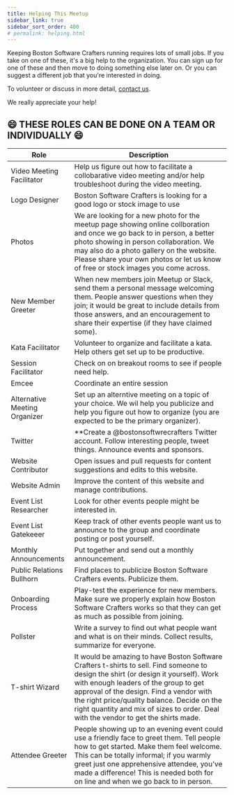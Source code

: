 ```yaml
---
title: Helping This Meetup
sidebar_link: true
sidebar_sort_order: 400
# permalink: helping.html
---
```


Keeping Boston Software Crafters running requires lots of small jobs. If you take on one of these, it's a big help to the organization. You can sign up for one of these and then move to doing something else later on. Or you can suggest a different job that you're interested in doing.

To volunteer or discuss in more detail, [contact us](contact-and-feedback.md).

We really appreciate your help!

##  😄 THESE ROLES CAN BE DONE ON A TEAM OR INDIVIDUALLY  😄

| Role | Description |
|------|-------------|
| Video Meeting Facilitator |Help us figure out how to facilitate a collobarative video meeting and/or help troubleshoot during the video meeting.|
| Logo Designer|Boston Software Crafters is looking for a good logo or stock image to use|
| Photos|We are looking for a new photo for the meetup page showing online collboration and once we go back to in person, a better photo showing in person collaboration.  We may also do a photo gallery on the website.  Please share your own photos or let us know of free or stock images you come across.|
| New Member Greeter|When new members join Meetup or Slack, send them a personal message welcoming them. People answer questions when they join; it would be great to include details from those answers, and an encouragement to share their expertise (if they have claimed some).|
| Kata Facilitator|Volunteer to organize and facilitate a kata.  Help others get set up to be productive.|
| Session Facilitator|Check on on breakout rooms to see if people need help.|
| Emcee|Coordinate an entire session|
| Alternative Meeting Organizer|Set up an alterntive meeting on a topic of your choice.  We wil help you publicize and help you figure out how to organize (you are expected to be the primary organizer).|
| Twitter|**Create a @bostonsoftwrecrafters Twitter account. Follow interesting people, tweet things. Announce events and sponsors.|
| Website Contributor|Open issues and pull requests for content suggestions and edits to this website.|
| Website Admin|Improve the content of this website and manage contributions.|
| Event List Researcher|Look for other events people might be interested in.|
| Event List Gatekeeer|Keep track of other events people want us to announce to the group and coordinate posting or post yourself.|
| Monthly Announcements|Put together and send out a monthly announcement.|
| Public Relations Bullhorn|Find places to publicize Boston Software Crafters events. Publicize them.|
| Onboarding Process|Play-test the experience for new members. Make sure we properly explain how Boston Software Crafters works so that they can get as much as possible from joining.|
| Pollster|Write a survey to find out what people want and what is on their minds. Collect results, summarize for everyone.|
| T-shirt Wizard|It would be amazing to have Boston Software Crafters t-shirts to sell. Find someone to design the shirt (or design it yourself). Work with enough leaders of the group to get approval of the design. Find a vendor with the right price/quality balance. Decide on the right quantity and mix of sizes to order. Deal with the vendor to get the shirts made.|
| Attendee Greeter|People showing up to an evening event could use a friendly face to greet them. Tell people how to get started. Make them feel welcome. This can be totally informal; if you warmly greet just one apprehensive attendee, you've made a difference!  This is needed both for on line and when we go back to in person.|
